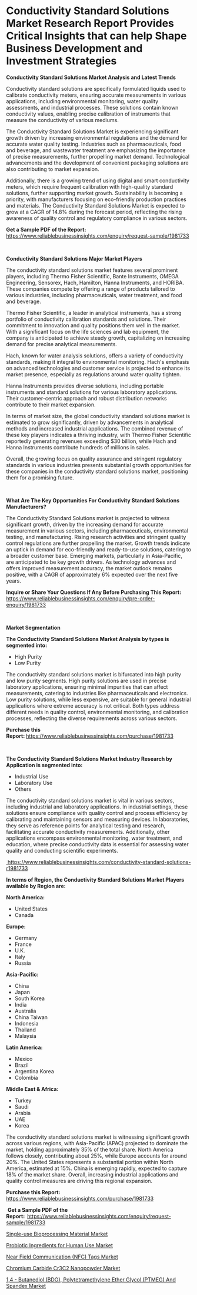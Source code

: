<p><h1>Conductivity Standard Solutions Market Research Report Provides Critical Insights that can help Shape Business Development and Investment Strategies</h1></p><p><strong>Conductivity Standard Solutions Market Analysis and Latest Trends</strong></p>
<p><p>Conductivity standard solutions are specifically formulated liquids used to calibrate conductivity meters, ensuring accurate measurements in various applications, including environmental monitoring, water quality assessments, and industrial processes. These solutions contain known conductivity values, enabling precise calibration of instruments that measure the conductivity of various mediums.</p><p>The Conductivity Standard Solutions Market is experiencing significant growth driven by increasing environmental regulations and the demand for accurate water quality testing. Industries such as pharmaceuticals, food and beverage, and wastewater treatment are emphasizing the importance of precise measurements, further propelling market demand. Technological advancements and the development of convenient packaging solutions are also contributing to market expansion.</p><p>Additionally, there is a growing trend of using digital and smart conductivity meters, which require frequent calibration with high-quality standard solutions, further supporting market growth. Sustainability is becoming a priority, with manufacturers focusing on eco-friendly production practices and materials. The Conductivity Standard Solutions Market is expected to grow at a CAGR of 14.8% during the forecast period, reflecting the rising awareness of quality control and regulatory compliance in various sectors.</p></p>
<p><strong>Get a Sample PDF of the Report:&nbsp;</strong> <a href="https://www.reliablebusinessinsights.com/enquiry/request-sample/1981733?utm_campaign=1873&utm_medium=2&utm_source=Github&utm_content=ia&utm_term=30012025&utm_id=conductivity-standard-solutions">https://www.reliablebusinessinsights.com/enquiry/request-sample/1981733</a></p>
<p>&nbsp;</p>
<p><strong>Conductivity Standard Solutions Major Market Players</strong></p>
<p><p>The conductivity standard solutions market features several prominent players, including Thermo Fisher Scientific, Bante Instruments, OMEGA Engineering, Sensorex, Hach, Hamilton, Hanna Instruments, and HORIBA. These companies compete by offering a range of products tailored to various industries, including pharmaceuticals, water treatment, and food and beverage.</p><p>Thermo Fisher Scientific, a leader in analytical instruments, has a strong portfolio of conductivity calibration standards and solutions. Their commitment to innovation and quality positions them well in the market. With a significant focus on the life sciences and lab equipment, the company is anticipated to achieve steady growth, capitalizing on increasing demand for precise analytical measurements.</p><p>Hach, known for water analysis solutions, offers a variety of conductivity standards, making it integral to environmental monitoring. Hach's emphasis on advanced technologies and customer service is projected to enhance its market presence, especially as regulations around water quality tighten.</p><p>Hanna Instruments provides diverse solutions, including portable instruments and standard solutions for various laboratory applications. Their customer-centric approach and robust distribution networks contribute to their market expansion.</p><p>In terms of market size, the global conductivity standard solutions market is estimated to grow significantly, driven by advancements in analytical methods and increased industrial applications. The combined revenue of these key players indicates a thriving industry, with Thermo Fisher Scientific reportedly generating revenues exceeding $30 billion, while Hach and Hanna Instruments contribute hundreds of millions in sales.</p><p>Overall, the growing focus on quality assurance and stringent regulatory standards in various industries presents substantial growth opportunities for these companies in the conductivity standard solutions market, positioning them for a promising future.</p></p>
<p>&nbsp;</p>
<p><strong>What Are The Key Opportunities For Conductivity Standard Solutions Manufacturers?</strong></p>
<p><p>The Conductivity Standard Solutions market is projected to witness significant growth, driven by the increasing demand for accurate measurement in various sectors, including pharmaceuticals, environmental testing, and manufacturing. Rising research activities and stringent quality control regulations are further propelling the market. Growth trends indicate an uptick in demand for eco-friendly and ready-to-use solutions, catering to a broader customer base. Emerging markets, particularly in Asia-Pacific, are anticipated to be key growth drivers. As technology advances and offers improved measurement accuracy, the market outlook remains positive, with a CAGR of approximately 6% expected over the next five years.</p></p>
<p><strong>Inquire or Share Your Questions If Any Before Purchasing This Report:</strong> <a href="https://www.reliablebusinessinsights.com/enquiry/pre-order-enquiry/1981733?utm_campaign=1873&utm_medium=2&utm_source=Github&utm_content=ia&utm_term=30012025&utm_id=conductivity-standard-solutions">https://www.reliablebusinessinsights.com/enquiry/pre-order-enquiry/1981733</a></p>
<p>&nbsp;</p>
<p><strong>Market Segmentation</strong></p>
<p><strong>The Conductivity Standard Solutions Market Analysis by types is segmented into:</strong></p>
<p><ul><li>High Purity</li><li>Low Purity</li></ul></p>
<p><p>The conductivity standard solutions market is bifurcated into high purity and low purity segments. High purity solutions are used in precise laboratory applications, ensuring minimal impurities that can affect measurements, catering to industries like pharmaceuticals and electronics. Low purity solutions, while less expensive, are suitable for general industrial applications where extreme accuracy is not critical. Both types address different needs in quality control, environmental monitoring, and calibration processes, reflecting the diverse requirements across various sectors.</p></p>
<p><strong>Purchase this Report:&nbsp;</strong><a href="https://www.reliablebusinessinsights.com/purchase/1981733?utm_campaign=1873&utm_medium=2&utm_source=Github&utm_content=ia&utm_term=30012025&utm_id=conductivity-standard-solutions">https://www.reliablebusinessinsights.com/purchase/1981733</a></p>
<p>&nbsp;</p>
<p><strong>The Conductivity Standard Solutions Market Industry Research by Application is segmented into:</strong></p>
<p><ul><li>Industrial Use</li><li>Laboratory Use</li><li>Others</li></ul></p>
<p><p>The conductivity standard solutions market is vital in various sectors, including industrial and laboratory applications. In industrial settings, these solutions ensure compliance with quality control and process efficiency by calibrating and maintaining sensors and measuring devices. In laboratories, they serve as reference points for analytical testing and research, facilitating accurate conductivity measurements. Additionally, other applications encompass environmental monitoring, water treatment, and education, where precise conductivity data is essential for assessing water quality and conducting scientific experiments.</p></p>
<p><a href="https://www.reliablebusinessinsights.com/conductivity-standard-solutions-r1981733?utm_campaign=1873&utm_medium=2&utm_source=Github&utm_content=ia&utm_term=30012025&utm_id=conductivity-standard-solutions">&nbsp;https://www.reliablebusinessinsights.com/conductivity-standard-solutions-r1981733</a></p>
<p><strong>In terms of Region, the Conductivity Standard Solutions Market Players available by Region are:</strong></p>
<p>
    <p> <strong> North America: </strong>
        <ul>
            <li>United States</li>
            <li>Canada</li>
        </ul>
        </p> 
    <p> <strong> Europe: </strong>
        <ul>
            <li>Germany</li>
            <li>France</li>
            <li>U.K.</li>
            <li>Italy</li>
            <li>Russia</li>
        </ul>
        </p> 
    <p> <strong> Asia-Pacific: </strong>
        <ul>
            <li>China</li>
            <li>Japan</li>
            <li>South Korea</li>
            <li>India</li>
            <li>Australia</li>
            <li>China Taiwan</li>
            <li>Indonesia</li>
            <li>Thailand</li>
            <li>Malaysia</li>
        </ul>
        </p> 
    <p> <strong> Latin America: </strong>
        <ul>
            <li>Mexico</li>
            <li>Brazil</li>
            <li>Argentina Korea</li>
            <li>Colombia</li>
        </ul>
        </p> 
    <p> <strong> Middle East & Africa: </strong>
        <ul>
            <li>Turkey</li>
            <li>Saudi</li>
            <li>Arabia</li>
            <li>UAE</li>
            <li>Korea</li>
        </ul>
    </p>
    </p>
<p><p>The conductivity standard solutions market is witnessing significant growth across various regions, with Asia-Pacific (APAC) projected to dominate the market, holding approximately 35% of the total share. North America follows closely, contributing about 25%, while Europe accounts for around 20%. The United States represents a substantial portion within North America, estimated at 15%. China is emerging rapidly, expected to capture 18% of the market share. Overall, increasing industrial applications and quality control measures are driving this regional expansion.</p></p>
<p><strong>Purchase this Report: </strong><a href="https://www.reliablebusinessinsights.com/purchase/1981733?utm_campaign=1873&utm_medium=2&utm_source=Github&utm_content=ia&utm_term=30012025&utm_id=conductivity-standard-solutions">https://www.reliablebusinessinsights.com/purchase/1981733</a></p>
<p>&nbsp;<strong>Get a Sample PDF of the Report:&nbsp;&nbsp;</strong><a href="https://www.reliablebusinessinsights.com/enquiry/request-sample/1981733?utm_campaign=1873&utm_medium=2&utm_source=Github&utm_content=ia&utm_term=30012025&utm_id=conductivity-standard-solutions">https://www.reliablebusinessinsights.com/enquiry/request-sample/1981733</a></p>
<p><strong></strong></p>
<p><p><a href="https://www.linkedin.com/pulse/single-use-bioprocessing-material-market-forecastfor-year2025-pbvwf?utm_campaign=1873&utm_medium=2&utm_source=Github&utm_content=ia&utm_term=30012025&utm_id=conductivity-standard-solutions">Single-use Bioprocessing Material Market</a></p><p><a href="https://www.linkedin.com/pulse/size-share-projected-growth-rate-probiotic-ingredients-human-k83dc?utm_campaign=1873&utm_medium=2&utm_source=Github&utm_content=ia&utm_term=30012025&utm_id=conductivity-standard-solutions">Probiotic Ingredients for Human Use Market</a></p><p><a href="https://www.linkedin.com/pulse/lucrative-growth-near-field-communication-nfc-tags-market-forecasted-w7mff?utm_campaign=1873&utm_medium=2&utm_source=Github&utm_content=ia&utm_term=30012025&utm_id=conductivity-standard-solutions">Near Field Communication (NFC) Tags Market</a></p><p><a href="https://www.linkedin.com/pulse/chromium-carbide-cr3c2-nanopowder-market-analysis-new-trends-r4l3c?utm_campaign=1873&utm_medium=2&utm_source=Github&utm_content=ia&utm_term=30012025&utm_id=conductivity-standard-solutions">Chromium Carbide Cr3C2 Nanopowder Market</a></p><p><a href="https://www.linkedin.com/pulse/market-insights-14-butanediol-bdo-polytetramethylene-nwuac?utm_campaign=1873&utm_medium=2&utm_source=Github&utm_content=ia&utm_term=30012025&utm_id=conductivity-standard-solutions">1,4 - Butanediol (BDO), Polytetramethylene Ether Glycol (PTMEG) And Spandex Market</a></p></p>